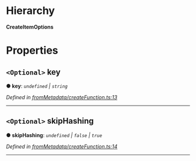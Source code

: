 

# Hierarchy

**CreateItemOptions**

# Properties

<a id="key"></a>

## `<Optional>` key

**● key**: *`undefined` \| `string`*

*Defined in [fromMetadata/createFunction.ts:13](https://github.com/polkadot-js/api/blob/ed5c886/packages/type-storage/src/fromMetadata/createFunction.ts#L13)*

___
<a id="skiphashing"></a>

## `<Optional>` skipHashing

**● skipHashing**: *`undefined` \| `false` \| `true`*

*Defined in [fromMetadata/createFunction.ts:14](https://github.com/polkadot-js/api/blob/ed5c886/packages/type-storage/src/fromMetadata/createFunction.ts#L14)*

___

